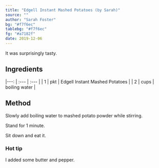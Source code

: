```yaml
---
title: "Edgell Instant Mashed Potatoes (by Sarah)"
source: ""
author: "Sarah Foster"
bg: "#f7f6ec"
tablebg: "#f7f6ec"
fg: "#a7182f"
date: 2019-12-06
---
```

It was surprisingly tasty.

## Ingredients

|---: | :---  | :--- |
| 1   | pkt   | Edgell Instant Mashed Potatoes |
| 2   | cups  | boiling water |

## Method
Slowly add boiling water to mashed potato powder while stirring.

Stand for 1 minute.

Sit down and eat it.

### Hot tip
I added some butter and pepper.
